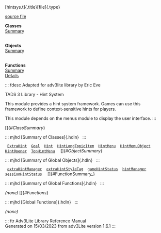 [hintsys.t]{.title}[file]{.type}

[source file](../source/hintsys.t.html)

**Classes**\
[Summary](#_ClassSummary_)\
 

**Objects**\
[Summary](#_ObjectSummary_)\
 

**Functions**\
[Summary](#_FunctionSummary_)\
[Details](#_Functions_)

::: fdesc
Adapted for adv3lite library by Eric Eve

TADS 3 Library - Hint System

This module provides a hint system framework. Games can use this
framework to define context-sensitive hints for players.

This module depends on the menus module to display the user interface.
:::

[]{#_ClassSummary_}

::: mjhd
[Summary of Classes]{.hdln}  
:::

` `[`ExtraHint`](../object/ExtraHint.html)`  `[`Goal`](../object/Goal.html)`  `[`Hint`](../object/Hint.html)`  `[`HintLongTopicItem`](../object/HintLongTopicItem.html)`  `[`HintMenu`](../object/HintMenu.html)`  `[`HintMenuObject`](../object/HintMenuObject.html)`  `[`HintOpener`](../object/HintOpener.html)`  `[`TopHintMenu`](../object/TopHintMenu.html)`  `
[]{#_ObjectSummary_}

::: mjhd
[Summary of Global Objects]{.hdln}  
:::

` `[`extraHintManager`](../object/extraHintManager.html)`  `[`extraHintStyleTag`](../object/extraHintStyleTag.html)`  `[`gameHintStatus`](../object/gameHintStatus.html)`  `[`hintManager`](../object/hintManager.html)`  `[`sessionHintStatus`](../object/sessionHintStatus.html)`  `
[]{#FunctionSummary_}

::: mjhd
[Summary of Global Functions]{.hdln}  
:::

*(none)* []{#_Functions_}

::: mjhd
[Global Functions]{.hdln}  
:::

*(none)*

::: ftr
Adv3Lite Library Reference Manual\
Generated on 15/03/2023 from adv3Lite version 1.6.1
:::
